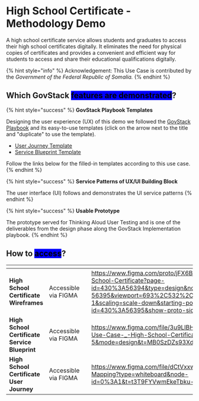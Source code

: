 # High School Certificate - Methodology Demo

A high school certificate service allows students and graduates to access their high school certificates digitally. It eliminates the need for physical copies of certificates and provides a convenient and efficient way for students to access and share their educational qualifications digitally.

{% hint style="info" %}
Acknowledgement: This Use Case is contributed by the _Government of the Federal Republic of Somalia._
{% endhint %}

## Which GovStack <mark style="background-color:blue;">features are demonstrated</mark>?

{% hint style="success" %}
**GovStack Playbook Templates**

Designing the user experience (UX) of this demo we followed the [GovStack Playbook](https://govstack.gitbook.io/implementation-playbook/) and its easy-to-use templates (click on the arrow next to the title and "duplicate" to use the template).

* [User Journey Template](https://www.figma.com/file/w9oqWWuuxWtab5EPJIVhhA/Journey-Template?type=whiteboard\&node-id=0-1\&t=ocWW0zyA4VlunScj-0)
* [Service Blueprint Template](https://www.figma.com/file/SjEyL4ClDkOiLMsMQwkXig/Service-Blueprint-Template?type=whiteboard\&node-id=0-1\&t=NHMWabHh3IngkhYp-0)

Follow the links below for the filled-in templates according to this use case.
{% endhint %}

{% hint style="success" %}
**Service Patterns of UX/UI Building Block**

The user interface (UI) follows and demonstrates the UI service patterns
{% endhint %}

{% hint style="success" %}
**Usable Prototype**&#x20;

The prototype served for Thinking Aloud User Testing and is one of the deliverables from the design phase along the GovStack Implementation playbook.
{% endhint %}

## How to <mark style="background-color:blue;">access</mark>?

<table data-view="cards"><thead><tr><th></th><th></th><th></th><th data-hidden data-card-target data-type="content-ref"></th><th data-hidden data-card-cover data-type="files"></th></tr></thead><tbody><tr><td><strong>High School Certificate Wireframes</strong></td><td>Accessible via FIGMA </td><td></td><td><a href="https://www.figma.com/proto/jFX6BF69qweiVNACG9YALZ/High-School-Certificate?page-id=430%3A56394&#x26;type=design&#x26;node-id=430-56395&#x26;viewport=693%2C532%2C0.14&#x26;t=ySW9vegVTfkY5fk6-1&#x26;scaling=scale-down&#x26;starting-point-node-id=430%3A56395&#x26;show-proto-sidebar=1&#x26;mode=design">https://www.figma.com/proto/jFX6BF69qweiVNACG9YALZ/High-School-Certificate?page-id=430%3A56394&#x26;type=design&#x26;node-id=430-56395&#x26;viewport=693%2C532%2C0.14&#x26;t=ySW9vegVTfkY5fk6-1&#x26;scaling=scale-down&#x26;starting-point-node-id=430%3A56395&#x26;show-proto-sidebar=1&#x26;mode=design</a></td><td><a href="../.gitbook/assets/high-school-wireframes.png">high-school-wireframes.png</a></td></tr><tr><td><strong>High School Certificate</strong><br><strong>Service Blueprint</strong></td><td>Accessible via FIGMA</td><td></td><td><a href="https://www.figma.com/file/3u9LlBH11yi7nkYYAv8xFO/Somalia-Use-Case-_-High-School-Certificate?type=design&#x26;node-id=1-5&#x26;mode=design&#x26;t=MB0SzDZs93XdIfUJ-0">https://www.figma.com/file/3u9LlBH11yi7nkYYAv8xFO/Somalia-Use-Case-_-High-School-Certificate?type=design&#x26;node-id=1-5&#x26;mode=design&#x26;t=MB0SzDZs93XdIfUJ-0</a></td><td><a href="../.gitbook/assets/high-school-blueprint.png">high-school-blueprint.png</a></td></tr><tr><td><strong>High School Certificate</strong><br><strong>User Journey</strong></td><td>Accessible via FIGMA</td><td></td><td><a href="https://www.figma.com/file/dCtVxxwT7Mbx9thXyJTiSy/Journey-Mapping?type=whiteboard&#x26;node-id=0%3A1&#x26;t=t3T9FYVwmEkeTbku-1">https://www.figma.com/file/dCtVxxwT7Mbx9thXyJTiSy/Journey-Mapping?type=whiteboard&#x26;node-id=0%3A1&#x26;t=t3T9FYVwmEkeTbku-1</a></td><td><a href="../.gitbook/assets/High-school-journey.png">High-school-journey.png</a></td></tr></tbody></table>
